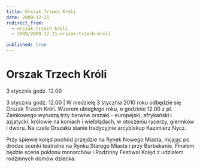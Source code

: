 ```yaml
---
title: Orszak Trzech Króli
date: 2009-12-21
redirect_from: 
  - orszak-trzech-kroli
  - 2009/2009.12.21-orszak-trzech-kroli

published: true
---
```




# Orszak Trzech Króli

<time>3 stycznia godz. 12.00</time>

3 stycznia godz. 12.00 | W niedzielę 3 stycznia 2010 roku odbędzie się Orszak Trzech Króli. Wzorem ubiegłego roku, o godzinie 12.00 z pl. Zamkowego wyruszą trzy barwne orszaki - europejski, afrykański i azjatycki: królowie na koniach i wielbłądach, w otoczeniu rycerzy, giermków i dworu. Na czele Orszaku stanie tradycyjnie arcybiskup Kazimierz Nycz. 

Przy śpiewie kolęd pochód przejdzie na Rynek Nowego Miasta, mijając po drodze scenki teatralne na Rynku Starego Miasta i przy Barbakanie. Finałem będzie scena pokłonu monarchów i Rodzinny Festiwal Kolęd z udziałem rodzinnych domów dziecka. 



<!--CONTENT FROM OLD SERVER (jos before 2013): 3 stycznia godz. 12.00 | W niedzielę 3 stycznia 2010 roku odbędzie się Orszak Trzech Króli. Wzorem ubiegłego roku, o godzinie 12.00 z pl. Zamkowego wyruszą trzy barwne orszaki - europejski, afrykański i azjatycki: królowie na koniach i wielbłądach, w otoczeniu rycerzy, giermków i dworu. Na czele Orszaku stanie tradycyjnie arcybiskup Kazimierz Nycz. 

Przy śpiewie kolęd pochód przejdzie na Rynek Nowego Miasta, mijając po drodze scenki teatralne na Rynku Starego Miasta i przy Barbakanie. Finałem będzie scena pokłonu monarchów i Rodzinny Festiwal Kolęd z udziałem rodzinnych domów dziecka. 


-->

<!--{{json:{"created_date":"2009-12-21 19:25:59","publish_down":"0000-00-00 00:00:00","id":"829"}}}-->
